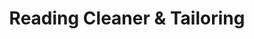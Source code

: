 ---
title: "Reading Cleaner & Tailoring"
url: /reading/reading-cleaner-and-tailoring/
shop: laundry
---